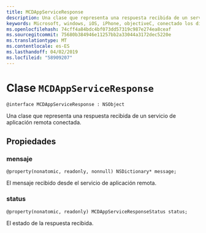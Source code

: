 ```yaml
---
title: MCDAppServiceResponse
description: Una clase que representa una respuesta recibida de un servicio de aplicación remota conectada.
keywords: Microsoft, windows, iOS, iPhone, objectiveC, conectado los dispositivos, proyecto Roma
ms.openlocfilehash: 74cff4a84bdc4bf073dd57319c987e274ea8ceaf
ms.sourcegitcommit: 75680b384946e11257bb2a33044a3172dec5220e
ms.translationtype: MT
ms.contentlocale: es-ES
ms.lasthandoff: 04/02/2019
ms.locfileid: "58909207"
---
```

# <a name="class-mcdappserviceresponse"></a>Clase `MCDAppServiceResponse`

```
@interface MCDAppServiceResponse : NSObject
```

Una clase que representa una respuesta recibida de un servicio de aplicación remota conectada.

## <a name="properties"></a>Propiedades

### <a name="message"></a>mensaje 
`@property(nonatomic, readonly, nonnull) NSDictionary* message;`

El mensaje recibido desde el servicio de aplicación remota.

### <a name="status"></a>status
`@property(nonatomic, readonly) MCDAppServiceResponseStatus status;`

El estado de la respuesta recibida.